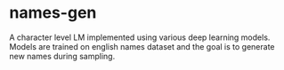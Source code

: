 # names-gen
A character level LM implemented using various deep learning models. Models are trained on english names dataset and the goal is to generate new names during sampling.
